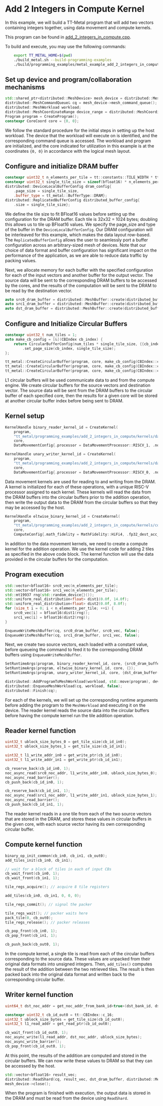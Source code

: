 # Add 2 Integers in Compute Kernel

In this example, we will build a TT-Metal program that will add two vectors containing integers together, using data movement and compute kernels.

This program can be found in
[add_2_integers_in_compute.cpp](../../../tt_metal/programming_examples/add_2_integers_in_compute/add_2_integers_in_compute.cpp).

To build and execute, you may use the following commands:
```bash
    export TT_METAL_HOME=$(pwd)
    ./build_metal.sh --build-programming-examples
    ./build/programming_examples/metal_example_add_2_integers_in_compute
```
## Set up device and program/collaboration mechanisms

``` cpp
std::shared_ptr<distributed::MeshDevice> mesh_device = distributed::MeshDevice::create_unit_mesh(0);
distributed::MeshCommandQueue& cq = mesh_device->mesh_command_queue();
distributed::MeshWorkload workload;
distributed::MeshCoordinateRange device_range = distributed::MeshCoordinateRange(mesh_device->shape());
Program program = CreateProgram();
constexpr CoreCoord core = {0, 0};
```

We follow the standard procedure for the initial steps in setting up the host workload. The device that the workload will execute on is identified, and the corresponding command queue is accessed. The workload and program are initialized, and the core indicated for utilization in this example is at the coordinates `{0, 0}` in accordance with the logical mesh layout.

## Configure and initialize DRAM buffer

``` cpp
constexpr uint32_t n_elements_per_tile = tt::constants::TILE_WIDTH * tt::constants::TILE_WIDTH;
constexpr uint32_t single_tile_size = sizeof(bfloat16) * n_elements_per_tile;
distributed::DeviceLocalBufferConfig dram_config{
    .page_size = single_tile_size,
    .buffer_type = tt_metal::BufferType::DRAM};
distributed::ReplicatedBufferConfig distributed_buffer_config{
    .size = single_tile_size};
```

We define the tile size to fit BFloat16 values before setting up the configuration for the DRAM buffer. Each tile is 32x32 = 1024 bytes; doubling this allows us to tile up BFloat16 values. We specify the page_size and type of the buffer in the `DeviceLocalBufferConfig`. Our DRAM configuration will be interleaved for this example, which makes the data layout row-based. The `ReplicatedBufferConfig` allows the user to seamlessly port a buffer configuration across an arbitrary-sized mesh of devices. Note that our choice of data format and buffer configuration has significant impact on the performance of the application, as we are able to reduce data traffic by packing values.

Next, we allocate memory for each buffer with the specified configuration for each of the input vectors and another buffer for the output vector. The source data will be sent to the corresponding DRAM buffers to be accessed by the cores, and the results of the computation will be sent to the DRAM to be read by the destination vector.

``` cpp
auto src0_dram_buffer = distributed::MeshBuffer::create(distributed_buffer_config, dram_config, mesh_device.get());
auto src1_dram_buffer = distributed::MeshBuffer::create(distributed_buffer_config, dram_config, mesh_device.get());
auto dst_dram_buffer = distributed::MeshBuffer::create(distributed_buffer_config, dram_config, mesh_device.get());
```

## Configure and Initialize Circular Buffers

``` cpp
constexpr uint32_t num_tiles = 1;
auto make_cb_config = [&](CBIndex cb_index) {
    return CircularBufferConfig(num_tiles * single_tile_size, {{cb_index, DataFormat::Float16_b}})
        .set_page_size(cb_index, single_tile_size);
};

tt_metal::CreateCircularBuffer(program, core, make_cb_config(CBIndex::c_0));
tt_metal::CreateCircularBuffer(program, core, make_cb_config(CBIndex::c_1));
tt_metal::CreateCircularBuffer(program, core, make_cb_config(CBIndex::c_16));
```

L1 circular buffers will be used communicate data to and from the compute engine. We create circular buffers for the source vectors and destination vector. The source data will be sent from the DRAM buffers to the circular buffer of each specified core, then the results for a given core will be stored at another circular buffer index before being sent to DRAM.

## Kernel setup

``` cpp
KernelHandle binary_reader_kernel_id = CreateKernel(
    program,
    "tt_metal/programming_examples/add_2_integers_in_compute/kernels/dataflow/reader_binary_1_tile.cpp",
    core,
    DataMovementConfig{.processor = DataMovementProcessor::RISCV_1, .noc = NOC::RISCV_1_default});

KernelHandle unary_writer_kernel_id = CreateKernel(
    program,
    "tt_metal/programming_examples/add_2_integers_in_compute/kernels/dataflow/writer_1_tile.cpp",
    core,
    DataMovementConfig{.processor = DataMovementProcessor::RISCV_0, .noc = NOC::RISCV_0_default});
```

Data movement kernels are used for reading to and writing from the DRAM.
A kernel is initialized for each of these operations, with a unique RISC-V processor assigned to each kernel. These kernels will read the data from the DRAM buffers into the circular buffers prior to the addition operation, then write the output data to the DRAM from the circular buffers so that they may be accessed by the host.

``` cpp
KernelHandle eltwise_binary_kernel_id = CreateKernel(
    program,
    "tt_metal/programming_examples/add_2_integers_in_compute/kernels/compute/add_2_tiles.cpp",
    core,
    ComputeConfig{.math_fidelity = MathFidelity::HiFi4, .fp32_dest_acc_en = false, .math_approx_mode = false});
```

In addition to the data movement kernels, we need to create a compute kernel for the addition operation. We use the kernel code for adding 2 tiles as specified in the above code block. The kernel function will use the data provided in the circular buffers for the computation.

## Program execution

``` cpp
std::vector<bfloat16> src0_vec(n_elements_per_tile);
std::vector<bfloat16> src1_vec(n_elements_per_tile);
std::mt19937 rng(std::random_device{}());
std::uniform_real_distribution<float> dist1(0.0f, 14.0f);
std::uniform_real_distribution<float> dist2(0.0f, 8.0f);
for (size_t i = 0; i < n_elements_per_tile; ++i) {
    src0_vec[i] = bfloat16(dist1(rng));
    src1_vec[i] = bfloat16(dist2(rng));
}

EnqueueWriteMeshBuffer(cq, src0_dram_buffer, src0_vec, false);
EnqueueWriteMeshBuffer(cq, src1_dram_buffer, src1_vec, false);
```

Next, we create two source vectors, each loaded with a constant value, before queueing the command to feed it to the corresponding DRAM buffers using `EnqueueWriteMeshBuffer`.

``` cpp
SetRuntimeArgs(program, binary_reader_kernel_id, core, {src0_dram_buffer->address(), src1_dram_buffer->address()});
SetRuntimeArgs(program, eltwise_binary_kernel_id, core, {});
SetRuntimeArgs(program, unary_writer_kernel_id, core, {dst_dram_buffer->address()});

distributed::AddProgramToMeshWorkload(workload, std::move(program), device_range);
distributed::EnqueueMeshWorkload(cq, workload, false);
distributed::Finish(cq);
```

For each of the kernels, we will set up the corresponding runtime arguments before adding the program to the `MeshWorkload` and executing it on the device. The reader kernel reads the source data into the circular buffers before having the compute kernel run the tile addition operation.

## Reader kernel function

``` cpp
uint32_t ublock_size_bytes_0 = get_tile_size(cb_id_in0);
uint32_t ublock_size_bytes_1 = get_tile_size(cb_id_in1);

uint32_t l1_write_addr_in0 = get_write_ptr(cb_id_in0);
uint32_t l1_write_addr_in1 = get_write_ptr(cb_id_in1);

cb_reserve_back(cb_id_in0, 1);
noc_async_read(src0_noc_addr, l1_write_addr_in0, ublock_size_bytes_0);
noc_async_read_barrier();
cb_push_back(cb_id_in0, 1);

cb_reserve_back(cb_id_in1, 1);
noc_async_read(src1_noc_addr, l1_write_addr_in1, ublock_size_bytes_1);
noc_async_read_barrier();
cb_push_back(cb_id_in1, 1);
```

The reader kernel reads in a one tile from each of the two source vectors that are stored in the DRAM, and stores these values in circular buffers in the given core, with each source vector having its own corresponding circular buffer.

## Compute kernel function

``` cpp
binary_op_init_common(cb_in0, cb_in1, cb_out0);
add_tiles_init(cb_in0, cb_in1);

// wait for a block of tiles in each of input CBs
cb_wait_front(cb_in0, 1);
cb_wait_front(cb_in1, 1);

tile_regs_acquire(); // acquire 8 tile registers

add_tiles(cb_in0, cb_in1, 0, 0, 0);

tile_regs_commit(); // signal the packer

tile_regs_wait(); // packer waits here
pack_tile(0, cb_out0);
tile_regs_release(); // packer releases

cb_pop_front(cb_in0, 1);
cb_pop_front(cb_in1, 1);

cb_push_back(cb_out0, 1);
```

In the compute kernel, a single tile is read from each of the circular buffers corresponding to the source data. These values are unpacked from their original data formats into unsigned integers. Then, `add_tiles()` computes the result of the addition between the two retrieved tiles. The result is then packed back into the original data format and written back to the corresponding circular buffer.

## Writer kernel function

``` cpp
uint64_t dst_noc_addr = get_noc_addr_from_bank_id<true>(dst_bank_id, dst_dram);

constexpr uint32_t cb_id_out0 = tt::CBIndex::c_16;
uint32_t ublock_size_bytes = get_tile_size(cb_id_out0);
uint32_t l1_read_addr = get_read_ptr(cb_id_out0);

cb_wait_front(cb_id_out0, 1);
noc_async_write(l1_read_addr, dst_noc_addr, ublock_size_bytes);
noc_async_write_barrier();
cb_pop_front(cb_id_out0, 1);
```

At this point, the results of the addition are computed and stored in the circular buffers. We can now write these values to DRAM so that they can be accessed by the host.

``` cpp
std::vector<bfloat16> result_vec;
distributed::ReadShard(cq, result_vec, dst_dram_buffer, distributed::MeshCoordinate(0, 0), true);
mesh_device->close();
```

When the program is finished with execution, the output data is stored in the DRAM and must be read from the device using `ReadShard`.
